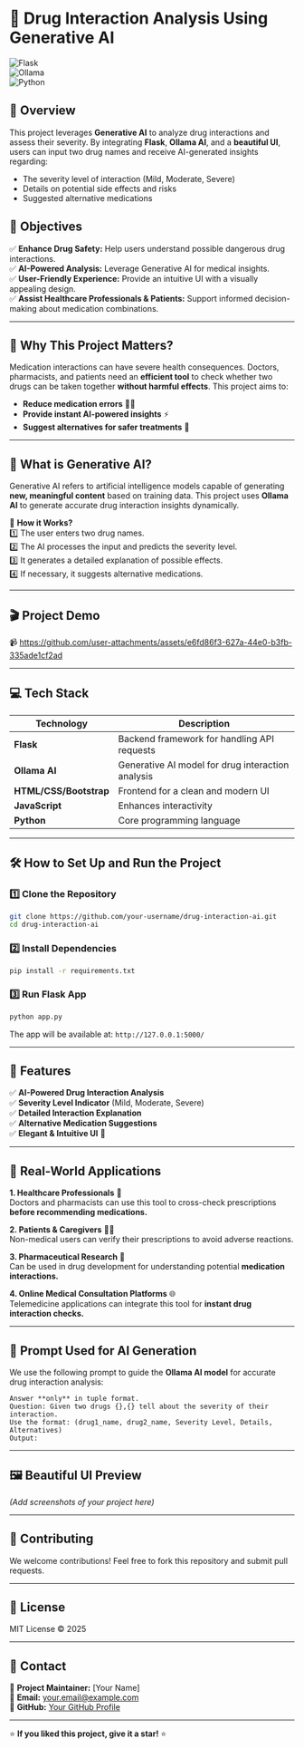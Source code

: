 # 🚀 Drug Interaction Analysis Using Generative AI

![Flask](https://img.shields.io/badge/Flask-1.1.2-blue.svg?logo=flask)  
![Ollama](https://img.shields.io/badge/Ollama-AI-orange)  
![Python](https://img.shields.io/badge/Python-3.9-green.svg?logo=python)  

## 📌 Overview
This project leverages **Generative AI** to analyze drug interactions and assess their severity. By integrating **Flask**, **Ollama AI**, and a **beautiful UI**, users can input two drug names and receive AI-generated insights regarding:

- The severity level of interaction (Mild, Moderate, Severe)
- Details on potential side effects and risks
- Suggested alternative medications

## 🎯 Objectives
✅ **Enhance Drug Safety:** Help users understand possible dangerous drug interactions.  
✅ **AI-Powered Analysis:** Leverage Generative AI for medical insights.  
✅ **User-Friendly Experience:** Provide an intuitive UI with a visually appealing design.  
✅ **Assist Healthcare Professionals & Patients:** Support informed decision-making about medication combinations.  

---

## 🏥 Why This Project Matters?
Medication interactions can have severe health consequences. Doctors, pharmacists, and patients need an **efficient tool** to check whether two drugs can be taken together **without harmful effects**. This project aims to:

- **Reduce medication errors** 💊🚨
- **Provide instant AI-powered insights** ⚡
- **Suggest alternatives for safer treatments** 🔄

---

## 🧠 What is Generative AI?
Generative AI refers to artificial intelligence models capable of generating **new, meaningful content** based on training data. This project uses **Ollama AI** to generate accurate drug interaction insights dynamically.

🔹 **How it Works?**  
1️⃣ The user enters two drug names.  
2️⃣ The AI processes the input and predicts the severity level.  
3️⃣ It generates a detailed explanation of possible effects.  
4️⃣ If necessary, it suggests alternative medications.  

---

## 🎬 Project Demo
📹 
https://github.com/user-attachments/assets/e6fd86f3-627a-44e0-b3fb-335ade1cf2ad



---

## 💻 Tech Stack
| Technology | Description |
|------------|------------|
| **Flask** | Backend framework for handling API requests |
| **Ollama AI** | Generative AI model for drug interaction analysis |
| **HTML/CSS/Bootstrap** | Frontend for a clean and modern UI |
| **JavaScript** | Enhances interactivity |
| **Python** | Core programming language |

---

## 🛠️ How to Set Up and Run the Project
### 1️⃣ Clone the Repository
```sh
git clone https://github.com/your-username/drug-interaction-ai.git
cd drug-interaction-ai
```

### 2️⃣ Install Dependencies
```sh
pip install -r requirements.txt
```

### 3️⃣ Run Flask App
```sh
python app.py
```
The app will be available at: `http://127.0.0.1:5000/`

---

## 🚀 Features
✅ **AI-Powered Drug Interaction Analysis**  
✅ **Severity Level Indicator** (Mild, Moderate, Severe)  
✅ **Detailed Interaction Explanation**  
✅ **Alternative Medication Suggestions**  
✅ **Elegant & Intuitive UI** 🎨  

---

## 🏥 Real-World Applications
**1. Healthcare Professionals** 🏥  
Doctors and pharmacists can use this tool to cross-check prescriptions **before recommending medications.**

**2. Patients & Caregivers** 👩‍⚕️  
Non-medical users can verify their prescriptions to avoid adverse reactions.

**3. Pharmaceutical Research** 🧪  
Can be used in drug development for understanding potential **medication interactions.**

**4. Online Medical Consultation Platforms** 🌐  
Telemedicine applications can integrate this tool for **instant drug interaction checks.**

---

## 📜 Prompt Used for AI Generation
We use the following prompt to guide the **Ollama AI model** for accurate drug interaction analysis:
```plaintext
Answer **only** in tuple format.
Question: Given two drugs {},{} tell about the severity of their interaction.
Use the format: (drug1_name, drug2_name, Severity Level, Details, Alternatives)
Output:
```

---

## 🖼️ Beautiful UI Preview
*(Add screenshots of your project here)*

---

## 🤝 Contributing
We welcome contributions! Feel free to fork this repository and submit pull requests.  

---

## 📜 License
MIT License © 2025

---

## 📧 Contact
📌 **Project Maintainer:** [Your Name]  
📌 **Email:** your.email@example.com  
📌 **GitHub:** [Your GitHub Profile](https://github.com/your-username/)  

---

⭐ **If you liked this project, give it a star!** ⭐

